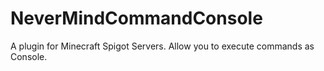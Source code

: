 # NeverMindCommandConsole

A plugin for Minecraft Spigot Servers.
Allow you to execute commands as Console.
